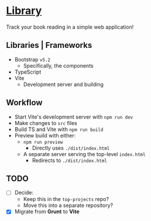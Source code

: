# [Library](https://mark-p0.github.io/top-projects/fullstack-js/javascript/library)

Track your book reading in a simple web application!

## Libraries | Frameworks

- Bootstrap `v5.2`
  - Specifically, the components
- TypeScript
- Vite
  - Development server and building

## Workflow

- Start Vite's development server with `npm run dev`
- Make changes to `src` files
- Build TS and Vite with `npm run build`
- Preview build with either:
  - `npm run preview`
    - Directly uses `./dist/index.html`
  - A separate server serving the top-level `index.html`
    - Redirects to `./dist/index.html`

## TODO

- [ ] Decide:
  - Keep this in the `top-projects` repo?
  - Move this into a separate repository?
- [x] Migrate from **Grunt** to **Vite**
